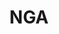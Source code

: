 ---
title: NGA
description: National Governors Association wanted a new website built so I helped them create new components and widgets for the site.
icon: nga/icon.png
logo: nga/logo.png
preview: nga/preview.png
link: https://www.nga.org/
tags: [wordpress, timber, js, re-design]
created_at: 2019-02-15
---